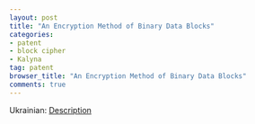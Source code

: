 ```yaml
---
layout: post
title: "An Encryption Method of Binary Data Blocks"
categories:
- patent
- block cipher
- Kalyna
tag: patent
browser_title: "An Encryption Method of Binary Data Blocks"
comments: true
---
```


Ukrainian: [Description](http://base.ukrpatent.org/searchINV/search.php?action=viewdetails&amp;IdClaim=193372)
